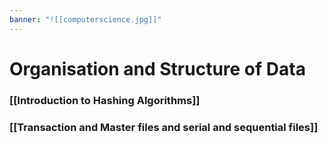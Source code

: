 ```yaml
---
banner: "![[computerscience.jpg]]"
---
```

# Organisation and Structure of Data

### [[Introduction to Hashing Algorithms]]

### [[Transaction and Master files and serial and sequential files]]
